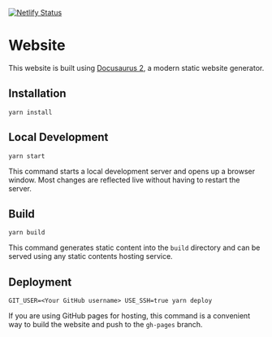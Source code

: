 [![Netlify Status](https://api.netlify.com/api/v1/badges/a017e3bb-f819-4a0b-a945-5a30e4d2130e/deploy-status)](https://app.netlify.com/sites/blissful-johnson-eba901/deploys)


# Website

This website is built using [Docusaurus 2](https://docusaurus.io/), a modern static website generator.

## Installation

```console
yarn install
```

## Local Development

```console
yarn start
```

This command starts a local development server and opens up a browser window. Most changes are reflected live without having to restart the server.

## Build

```console
yarn build
```

This command generates static content into the `build` directory and can be served using any static contents hosting service.

## Deployment

```console
GIT_USER=<Your GitHub username> USE_SSH=true yarn deploy
```

If you are using GitHub pages for hosting, this command is a convenient way to build the website and push to the `gh-pages` branch.
